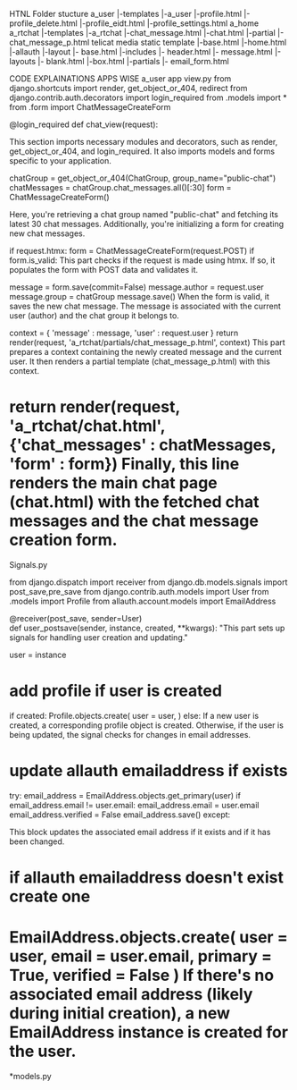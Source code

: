 HTNL Folder stucture
a_user
      |-templates
                |-a_user
                        |-profile.html
                        |-profile_delete.html
                        |-profile_eidt.html
                        |-profile_settings.html
a_home
a_rtchat
        |-templates
                  |-a_rtchat
                            |-chat_message.html
                            |-chat.html
                            |-partial
                                    |-chat_message_p.html
telicat
media
static
template
        |-base.html
        |-home.html
        |-allauth
                |-layout
                        |- base.html
        |-includes
                  |- header.html
                  |- message.html
        |-layouts
                |- blank.html
                |-box.html
        |-partials
                  |- email_form.html
        
  CODE EXPLAINATIONS APPS WISE
  a_user app
  view.py
from django.shortcuts import render, get_object_or_404, redirect 
from django.contrib.auth.decorators import login_required
from .models import *
from .form import ChatMessageCreateForm

@login_required
def chat_view(request):

This section imports necessary modules and decorators, such as render, get_object_or_404, and login_required. It also imports models and forms specific to your application.

chatGroup = get_object_or_404(ChatGroup, group_name="public-chat")
chatMessages = chatGroup.chat_messages.all()[:30]
form = ChatMessageCreateForm()

Here, you're retrieving a chat group named "public-chat" and fetching its latest 30 chat messages. Additionally, you're initializing a form for creating new chat messages.

  if request.htmx:
      form = ChatMessageCreateForm(request.POST)
      if form.is_valid:
This part checks if the request is made using htmx. If so, it populates the form with POST data and validates it.

  message = form.save(commit=False)
  message.author = request.user
  message.group = chatGroup
  message.save()
When the form is valid, it saves the new chat message. The message is associated with the current user (author) and the chat group it belongs to.

context = {
    'message' : message,
    'user' : request.user
}
return render(request, 'a_rtchat/partials/chat_message_p.html', context)
This part prepares a context containing the newly created message and the current user. It then renders a partial template (chat_message_p.html) with this context.

return render(request, 'a_rtchat/chat.html', {'chat_messages' : chatMessages, 'form' : form})
Finally, this line renders the main chat page (chat.html) with the fetched chat messages and the chat message creation form.
========================================================================================================================================
Signals.py

from django.dispatch import receiver
from django.db.models.signals import post_save,pre_save
from django.contrib.auth.models import User
from .models import Profile
from allauth.account.models import EmailAddress

@receiver(post_save, sender=User)       
def user_postsave(sender, instance, created, **kwargs):
"This part sets up signals for handling user creation and updating."


user = instance

# add profile if user is created
if created:
    Profile.objects.create(
        user = user,
    )
else:
If a new user is created, a corresponding profile object is created. Otherwise, if the user is being updated, the signal checks for changes in email addresses.

# update allauth emailaddress if exists 
try:
    email_address = EmailAddress.objects.get_primary(user)
    if email_address.email != user.email:
        email_address.email = user.email
        email_address.verified = False
        email_address.save()
except:

This block updates the associated email address if it exists and if it has been changed.

  # if allauth emailaddress doesn't exist create one
  EmailAddress.objects.create(
      user = user,
      email = user.email, 
      primary = True,
      verified = False
            )
If there's no associated email address (likely during initial creation), a new EmailAddress instance is created for the user.
============================================================================================================================
*models.py
















